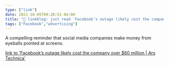 ```yaml
---
type: ["link"]
date: 2021-10-05T09:28:51-04:00
title: "🔗 linkblog: just read 'Facebook’s outage likely cost the company over $60 million | Ars Technica'"
tags: ["Facebook","advertising"]
---
```

A compelling reminder that social media companies make money from eyeballs pointed at screens.
 
[link to 'Facebook’s outage likely cost the company over $60 million | Ars Technica'](https://arstechnica.com/information-technology/2021/10/facebook-outage-likely-caused-60m-loss-impacted-small-businesses/)
